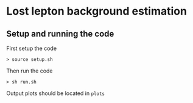 # Lost lepton background estimation

## Setup and running the code

First setup the code

    > source setup.sh

Then run the code

    > sh run.sh

Output plots should be located in ```plots```


